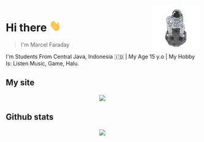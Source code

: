 <img src="icon.png" align="right" width="120" height="120"/>

# Hi there <img src="wave1.gif" width="30" height="30">
> I'm Marcel Faraday

I'm Students From Central Java, Indonesia 🇮🇩 | My Age 15 y.o | My Hobby Is: Listen Music, Game, Halu.
## My site

<p align="center">
<a href="https://www.mrclfd.tk/">
  <img align="center" src="https://github-readme-stats.vercel.app/api/pin/?username=mrclfd&repo=mrclfd.tk&theme=vue-dark" />
</a>
</p>

## Github stats
<p align="center">
<img align="center" src="https://github-readme-stats.vercel.app/api?username=mrclfd&&show_icons=true&&custom_title=@mrclfd Github Stats&&theme=vue-dark" />
</p>

